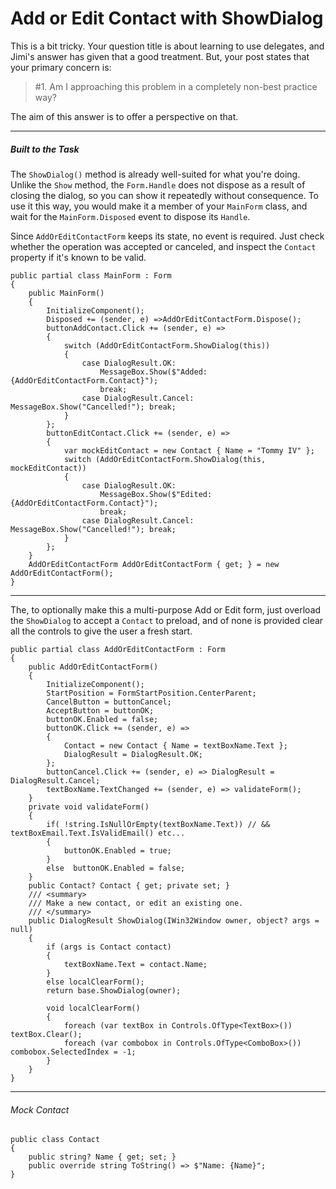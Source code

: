 # Add or Edit Contact with ShowDialog

This is a bit tricky. Your question title is about learning to use delegates, and Jimi's answer has given that a good treatment. But, your post states that your primary concern is:

>#1. Am I approaching this problem in a completely non-best practice way? 

The aim of this answer is to offer a perspective on that.
___
##### Built to the Task

The `ShowDialog()` method is already well-suited for what you're doing. Unlike the `Show` method, the `Form.Handle` does not dispose as a result of closing the dialog, so you can show it repeatedly without consequence. To use it this way, you would make it a member of your `MainForm` class, and wait for the `MainForm.Disposed` event to dispose its `Handle`.

Since `AddOrEditContactForm` keeps its state, no event is required. Just check whether the operation was accepted or canceled, and inspect the `Contact` property if it's known to be valid.

```
public partial class MainForm : Form
{
    public MainForm()
    {
        InitializeComponent();
        Disposed += (sender, e) =>AddOrEditContactForm.Dispose();
        buttonAddContact.Click += (sender, e) =>
        {
            switch (AddOrEditContactForm.ShowDialog(this))
            {
                case DialogResult.OK: 
                    MessageBox.Show($"Added: {AddOrEditContactForm.Contact}"); 
                    break;
                case DialogResult.Cancel: MessageBox.Show("Cancelled!"); break;
            }
        };
        buttonEditContact.Click += (sender, e) =>
        {
            var mockEditContact = new Contact { Name = "Tommy IV" };
            switch (AddOrEditContactForm.ShowDialog(this, mockEditContact))
            {
                case DialogResult.OK:
                    MessageBox.Show($"Edited: {AddOrEditContactForm.Contact}");
                    break;
                case DialogResult.Cancel: MessageBox.Show("Cancelled!"); break;
            }                
        };
    }
    AddOrEditContactForm AddOrEditContactForm { get; } = new AddOrEditContactForm();
}
```
___

The, to optionally make this a multi-purpose Add or Edit form, just overload the `ShowDialog` to accept a `Contact` to preload, and of none is provided clear all the controls to give the user a fresh start.

```
public partial class AddOrEditContactForm : Form
{
    public AddOrEditContactForm()
    {
        InitializeComponent();
        StartPosition = FormStartPosition.CenterParent;
        CancelButton = buttonCancel;
        AcceptButton = buttonOK;
        buttonOK.Enabled = false;
        buttonOK.Click += (sender, e) =>
        {
            Contact = new Contact { Name = textBoxName.Text };
            DialogResult = DialogResult.OK;
        };
        buttonCancel.Click += (sender, e) => DialogResult = DialogResult.Cancel;
        textBoxName.TextChanged += (sender, e) => validateForm();
    }
    private void validateForm()
    {
        if( !string.IsNullOrEmpty(textBoxName.Text)) // && textBoxEmail.Text.IsValidEmail() etc...
        {
            buttonOK.Enabled = true;
        }
        else  buttonOK.Enabled = false;
    }
    public Contact? Contact { get; private set; }
    /// <summary>
    /// Make a new contact, or edit an existing one.
    /// </summary>
    public DialogResult ShowDialog(IWin32Window owner, object? args = null)
    {
        if (args is Contact contact)
        {
            textBoxName.Text = contact.Name;
        }
        else localClearForm();
        return base.ShowDialog(owner);
            
        void localClearForm()
        {
            foreach (var textBox in Controls.OfType<TextBox>()) textBox.Clear();
            foreach (var combobox in Controls.OfType<ComboBox>()) combobox.SelectedIndex = -1;
        }
    }
}
```

___

###### Mock Contact

```
public class Contact
{
    public string? Name { get; set; }
    public override string ToString() => $"Name: {Name}";
}
```
